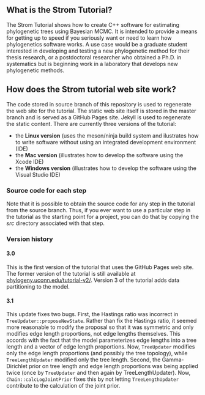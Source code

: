 ## What is the Strom Tutorial?
The Strom Tutorial shows how to create C++ software for estimating phylogenetic trees using Bayesian MCMC. It is intended to provide a means for getting up to speed if you seriously want or need to learn how phylogenetics software works. A use case would be a graduate student interested in developing and testing a new phylogenetic method for their thesis research, or a postdoctoral researcher who obtained a Ph.D. in systematics but is beginning work in a laboratory that develops new phylogenetic methods.

## How does the Strom tutorial web site work?
The code stored in source branch of this repository is used to regenerate the web site for the tutorial. The static web site itself is stored in the master branch and is served as a GitHub Pages site. Jekyll is used to regenerate the static content. There are currently three versions of the tutorial:
- the **Linux version** (uses the meson/ninja build system and ilustrates how to write software without using an integrated development environment (IDE)
- the **Mac version** (illustrates how to develop the software using the Xcode IDE)
- the **Windows version** (illustrates how to develop the software using the Visual Studio IDE)

### Source code for each step

Note that it is possible to obtain the source code for any step in the tutorial from the source branch. Thus, if you ever want to use a particular step in the tutorial as the starting point for a project, you can do that by copying the _src_ directory associated with that step.

### Version history

#### 3.0

This is the first version of the tutorial that uses the GitHub Pages web site. The former
version of the tutorial is still available at [phylogeny.uconn.edu/tutorial-v2/](https://phylogeny.uconn.edu/tutorial-v2/). Version 3 of the tutorial adds data partitioning to the model.

#### 3.1

This update fixes two bugs. First, the Hastings ratio was incorrect in `TreeUpdater::proposeNewState`. Rather than fix the Hastings ratio, it seemed more reasonable to modify the proposal so that it was symmetric and only modifies edge length proportions, not edge lengths themselves. This accords with the fact that the model parameterizes edge lengths into a tree length and a vector of edge length proportions. Now, `TreeUpdater` modifies only the edge length proportions (and possibly the tree topology), while `TreeLengthUpdater` modified only the tree length. Second, the Gamma-Dirichlet prior on tree length and edge length proportions was being applied twice (once by `TreeUpdater` and then again by TreeLengthUpdater). Now, `Chain::calcLogJointPrior` fixes this by not letting `TreeLengthUpdater` contribute to the calculation of the joint prior.